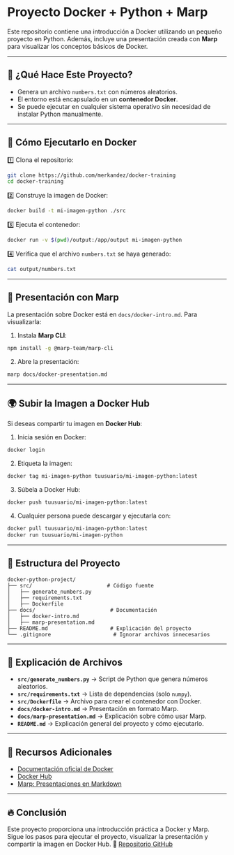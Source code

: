# Proyecto Docker + Python + Marp

Este repositorio contiene una introducción a Docker utilizando un pequeño proyecto en Python.
Además, incluye una presentación creada con **Marp** para visualizar los conceptos básicos de Docker.

---

## 📌 ¿Qué Hace Este Proyecto?

- Genera un archivo `numbers.txt` con números aleatorios.
- El entorno está encapsulado en un **contenedor Docker**.
- Se puede ejecutar en cualquier sistema operativo sin necesidad de instalar Python manualmente.

---

## 🚀 Cómo Ejecutarlo en Docker

1️⃣ Clona el repositorio:
```bash
git clone https://github.com/merkandez/docker-training
cd docker-training
```

2️⃣ Construye la imagen de Docker:
```bash
docker build -t mi-imagen-python ./src
```

3️⃣ Ejecuta el contenedor:
```bash
docker run -v $(pwd)/output:/app/output mi-imagen-python
```

4️⃣ Verifica que el archivo `numbers.txt` se haya generado:
```bash
cat output/numbers.txt
```

---

## 📖 Presentación con Marp

La presentación sobre Docker está en `docs/docker-intro.md`. Para visualizarla:

1. Instala **Marp CLI**:
```bash
npm install -g @marp-team/marp-cli
```
2. Abre la presentación:
```bash
marp docs/docker-presentation.md
```

---

## 🌍 Subir la Imagen a Docker Hub

Si deseas compartir tu imagen en **Docker Hub**:

1. Inicia sesión en Docker:
```bash
docker login
```
2. Etiqueta la imagen:
```bash
docker tag mi-imagen-python tuusuario/mi-imagen-python:latest
```
3. Súbela a Docker Hub:
```bash
docker push tuusuario/mi-imagen-python:latest
```
4. Cualquier persona puede descargar y ejecutarla con:
```bash
docker pull tuusuario/mi-imagen-python:latest
docker run tuusuario/mi-imagen-python
```

---

## 📂 Estructura del Proyecto

```
docker-python-project/
├── src/                        # Código fuente
│   ├── generate_numbers.py
│   ├── requirements.txt
│   ├── Dockerfile
├── docs/                        # Documentación
│   ├── docker-intro.md
│   ├── marp-presentation.md
├── README.md                    # Explicación del proyecto
└── .gitignore                    # Ignorar archivos innecesarios
```

---

## 📂 Explicación de Archivos

- **`src/generate_numbers.py`** → Script de Python que genera números aleatorios.
- **`src/requirements.txt`** → Lista de dependencias (solo `numpy`).
- **`src/Dockerfile`** → Archivo para crear el contenedor con Docker.
- **`docs/docker-intro.md`** → Presentación en formato Marp.
- **`docs/marp-presentation.md`** → Explicación sobre cómo usar Marp.
- **`README.md`** → Explicación general del proyecto y cómo ejecutarlo.


---

## 📖 Recursos Adicionales

- [Documentación oficial de Docker](https://docs.docker.com/)
- [Docker Hub](https://hub.docker.com/)
- [Marp: Presentaciones en Markdown](https://marp.app/)

---

## 🔥 Conclusión

Este proyecto proporciona una introducción práctica a Docker y Marp.
Sigue los pasos para ejecutar el proyecto, visualizar la presentación y compartir la imagen en Docker Hub. 🚀
[Repositorio GitHub](https://github.com/merkandez/docker-training)
